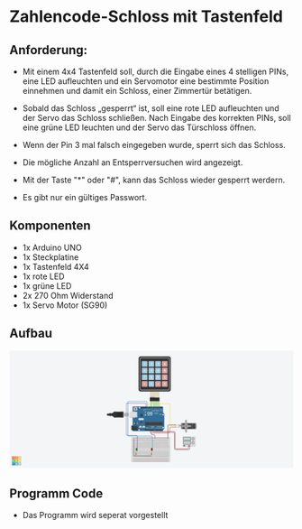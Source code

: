 # Zahlencode-Schloss mit Tastenfeld

## Anforderung:

* Mit einem 4x4 Tastenfeld soll, durch die Eingabe eines 4 stelligen PINs, 
  eine LED aufleuchten und ein Servomotor eine bestimmte Position einnehmen und damit ein Schloss, einer Zimmertür betätigen.

* Sobald das Schloss „gesperrt“ ist, soll eine rote LED aufleuchten und der Servo das Schloss schließen. 
  Nach Eingabe des korrekten PINs, soll eine grüne LED leuchten und der Servo das Türschloss öffnen.
* Wenn der Pin 3 mal falsch eingegeben wurde, sperrt sich das Schloss. 
* Die mögliche Anzahl an Entsperrversuchen wird angezeigt. 

* Mit der Taste "*" oder "#", kann das Schloss wieder gesperrt werdern.

* Es gibt nur ein gültiges Passwort. 


## Komponenten 

* 1x Arduino UNO
* 1x Steckplatine
* 1x Tastenfeld 4X4
* 1x rote LED
* 1x grüne LED
* 2x 270 Ohm Widerstand
* 1x Servo Motor (SG90)

## Aufbau

![Aufbau](https://raw.githubusercontent.com/CRBK/Zahlencode-Schloss/master/Zahlencode-Schloss.png)


## Programm Code
* Das Programm wird seperat vorgestellt
